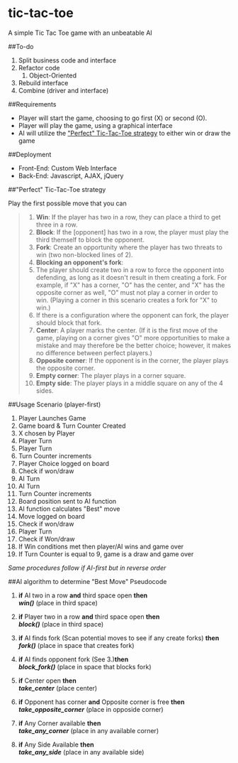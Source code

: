 tic-tac-toe
===========

A simple Tic Tac Toe game with an unbeatable AI

##To-do

1. Split business code and interface 
2. Refactor code
    1. Object-Oriented
3. Rebuild interface
4. Combine (driver and interface)

##Requirements

* Player will start the game, choosing to go first (X) or second (O).
* Player will play the game, using a graphical interface
* AI will utilize the ["Perfect" Tic-Tac-Toe strategy](http://en.wikipedia.org/wiki/Tic-tac-toe#Strategy) to either win or draw the game

##Deployment

+ Front-End: Custom Web Interface
+ Back-End: Javascript, AJAX, jQuery

##"Perfect" Tic-Tac-Toe strategy

Play the first possible move that you can

>1. **Win**: If the player has two in a row, they can place a third to get three in a row.
>2. **Block**: If the [opponent] has two in a row, the player must play the third themself to block the opponent.
>3. **Fork**: Create an opportunity where the player has two threats to win (two non-blocked lines of 2).
>4. **Blocking an opponent's fork**:
>  1. The player should create two in a row to force the opponent into defending, as long as it doesn't result in them creating a fork. For example, if "X" has a corner, "O" has the center, and "X" has the opposite corner as well, "O" must not play a corner in order to win. (Playing a corner in this scenario creates a fork for "X" to win.)
>  2. If there is a configuration where the opponent can fork, the player should block that fork.
>5. **Center**: A player marks the center. (If it is the first move of the game, playing on a corner gives "O" more opportunities to make a mistake and may therefore be the better choice; however, it makes no difference between perfect players.)
>6. **Opposite corner**: If the opponent is in the corner, the player plays the opposite corner.
>7. **Empty corner**: The player plays in a corner square.
>8. **Empty side**: The player plays in a middle square on any of the 4 sides.

##Usage Scenario (player-first)

1. Player Launches Game
  1. Game board & Turn Counter Created
  2. X chosen by Player
  3. Player Turn
2. Player Turn
  1. Turn Counter increments
  2. Player Choice logged on board
  3. Check if won/draw
  4. AI Turn
3. AI Turn
  2. Turn Counter increments
  3. Board position sent to AI function
  4. AI function calculates "Best" move
  5. Move logged on board
  6. Check if won/draw
  7. Player Turn
4. Check if Won/draw
  1. If Win conditions met then player/AI wins and game over
  2. If Turn Counter is equal to 9, game is a draw and game over


*Same procedures follow if AI-first but in reverse order*

##AI algorithm to determine "Best Move" Pseudocode

1. **if** AI two in a row **and** third space open **then**  
  ***win()*** (place in third space)

2. **if** Player two in a row **and** third space open **then**  
  ***block()*** (place in third space)

3. **if** AI finds fork (Scan potential moves to see if any create forks) **then**  
  ***fork()*** (place in space that creates fork)

4. **if** AI finds opponent fork (See 3.)**then**  
  ***block_fork()*** (place in space that blocks fork)

5. **if** Center open **then**  
  ***take_center*** (place center)

6. **if** Opponent has corner **and** Opposite corner is free **then**  
  ***take_opposite_corner*** (place in opposide corner)

7. **if** Any Corner available **then**  
  ***take_any_corner*** (place in any available corner)

8. **if** Any Side Available **then**  
  ***take_any_side*** (place in any available side)

